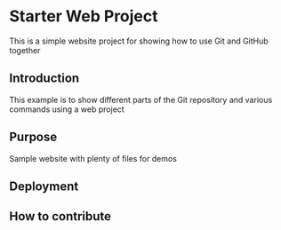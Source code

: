 # Starter Web Project

This is a simple website project for showing how to use Git and GitHub together

## Introduction

This example is to show different parts of the Git repository and various commands using a web project

## Purpose

Sample website with plenty of files for demos

## Deployment

## How to contribute